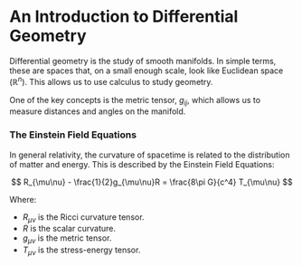 # An Introduction to Differential Geometry

Differential geometry is the study of smooth manifolds. In simple terms, these are spaces that, on a small enough scale, look like Euclidean space ($\mathbb{R}^n$). This allows us to use calculus to study geometry.

One of the key concepts is the metric tensor, $g_{ij}$, which allows us to measure distances and angles on the manifold.

### The Einstein Field Equations

In general relativity, the curvature of spacetime is related to the distribution of matter and energy. This is described by the Einstein Field Equations:

$$ R_{\mu\nu} - \frac{1}{2}g_{\mu\nu}R = \frac{8\pi G}{c^4} T_{\mu\nu} $$

Where:
- $R_{\mu\nu}$ is the Ricci curvature tensor.
- $R$ is the scalar curvature.
- $g_{\mu\nu}$ is the metric tensor.
- $T_{\mu\nu}$ is the stress-energy tensor.
